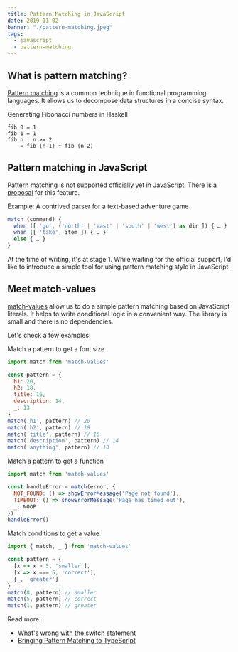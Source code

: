 ```yaml
---
title: Pattern Matching in JavaScript
date: 2019-11-02
banner: "./pattern-matching.jpeg"
tags:
  - javascript
  - pattern-matching
---
```

## What is pattern matching?
[Pattern matching](https://en.wikipedia.org/wiki/Pattern_matching) is a common technique in functional programming languages. It allows us to decompose data structures in a concise syntax.

Generating Fibonacci numbers in Haskell
```haskell:title=
fib 0 = 1
fib 1 = 1
fib n | n >= 2 
	= fib (n-1) + fib (n-2)
```

## Pattern matching in JavaScript
Pattern matching is not supported officially yet in JavaScript. There is a [proposal](https://github.com/tc39/proposal-pattern-matching) for this feature. 

Example: A contrived parser for a text-based adventure game
```javascript
match (command) {
  when ([ 'go', ('north' | 'east' | 'south' | 'west') as dir ]) { … }
  when ([ 'take', item ]) { … }
  else { … }
}
```

At the time of writing, it's at stage 1. While waiting for the official support, I'd like to introduce a simple tool for using pattern matching style in JavaScript.

## Meet match-values
[match-values](https://github.com/locphan87/match-values) allow us to do a simple pattern matching based on JavaScript literals. It helps to write conditional logic in a convenient way. The library is small and there is no dependencies.

Let's check a few examples:

Match a pattern to get a font size
```javascript
import match from 'match-values'

const pattern = {
  h1: 20,
  h2: 18,
  title: 16,
  description: 14,
  _: 13
}
match('h1', pattern) // 20
match('h2', pattern) // 18
match('title', pattern) // 16
match('description', pattern) // 14
match('anything', pattern) // 13
```

Match a pattern to get a function
```javascript
import match from 'match-values'

const handleError = match(error, {
  NOT_FOUND: () => showErrorMessage('Page not found'),
  TIMEOUT: () => showErrorMessage('Page has timed out'),
  _: NOOP
})
handleError()
```

Match conditions to get a value
```javascript
import { match, _ } from 'match-values'

const pattern = {
  [x => x > 5, 'smaller'],
  [x => x === 5, 'correct'],
  [_, 'greater']
}
match(8, pattern) // smaller
match(5, pattern) // correct
match(1, pattern) // greater
```

Read more:
- [What's wrong with the switch statement](https://medium.com/tandemly/whats-wrong-with-the-switch-statement-in-javascript-c560e8ea3c0b)
- [Bringing Pattern Matching to TypeScript](https://dev.to/gvergnaud/bringing-pattern-matching-to-typescript-introducing-ts-pattern-v3-0-o1k)